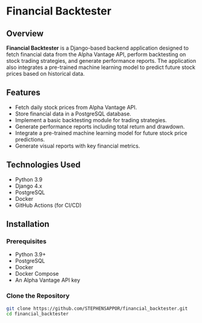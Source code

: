 # Financial Backtester

## Overview

**Financial Backtester** is a Django-based backend application designed to fetch financial data from the Alpha Vantage API, perform backtesting on stock trading strategies, and generate performance reports. The application also integrates a pre-trained machine learning model to predict future stock prices based on historical data.

## Features

- Fetch daily stock prices from Alpha Vantage API.
- Store financial data in a PostgreSQL database.
- Implement a basic backtesting module for trading strategies.
- Generate performance reports including total return and drawdown.
- Integrate a pre-trained machine learning model for future stock price predictions.
- Generate visual reports with key financial metrics.

## Technologies Used

- Python 3.9
- Django 4.x
- PostgreSQL
- Docker
- GitHub Actions (for CI/CD)

## Installation

### Prerequisites

- Python 3.9+
- PostgreSQL
- Docker
- Docker Compose
- An Alpha Vantage API key

### Clone the Repository

```bash
git clone https://github.com/STEPHENSAPPOR/financial_backtester.git
cd financial_backtester
